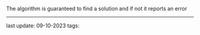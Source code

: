 The algorithm is guaranteed to find a solution and if not it reports an error

---
last update: 09-10-2023
tags:

